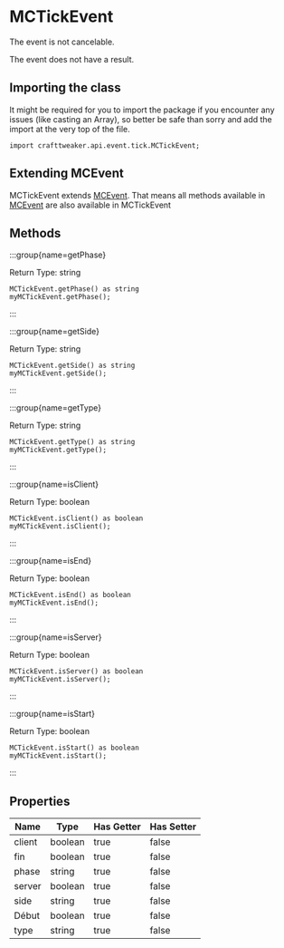 # MCTickEvent

The event is not cancelable.

The event does not have a result.

## Importing the class

It might be required for you to import the package if you encounter any issues (like casting an Array), so better be safe than sorry and add the import at the very top of the file.
```zenscript
import crafttweaker.api.event.tick.MCTickEvent;
```


## Extending MCEvent

MCTickEvent extends [MCEvent](/vanilla/api/event/MCEvent). That means all methods available in [MCEvent](/vanilla/api/event/MCEvent) are also available in MCTickEvent

## Methods

:::group{name=getPhase}

Return Type: string

```zenscript
MCTickEvent.getPhase() as string
myMCTickEvent.getPhase();
```

:::

:::group{name=getSide}

Return Type: string

```zenscript
MCTickEvent.getSide() as string
myMCTickEvent.getSide();
```

:::

:::group{name=getType}

Return Type: string

```zenscript
MCTickEvent.getType() as string
myMCTickEvent.getType();
```

:::

:::group{name=isClient}

Return Type: boolean

```zenscript
MCTickEvent.isClient() as boolean
myMCTickEvent.isClient();
```

:::

:::group{name=isEnd}

Return Type: boolean

```zenscript
MCTickEvent.isEnd() as boolean
myMCTickEvent.isEnd();
```

:::

:::group{name=isServer}

Return Type: boolean

```zenscript
MCTickEvent.isServer() as boolean
myMCTickEvent.isServer();
```

:::

:::group{name=isStart}

Return Type: boolean

```zenscript
MCTickEvent.isStart() as boolean
myMCTickEvent.isStart();
```

:::


## Properties

| Name   | Type    | Has Getter | Has Setter |
| ------ | ------- | ---------- | ---------- |
| client | boolean | true       | false      |
| fin    | boolean | true       | false      |
| phase  | string  | true       | false      |
| server | boolean | true       | false      |
| side   | string  | true       | false      |
| Début  | boolean | true       | false      |
| type   | string  | true       | false      |

